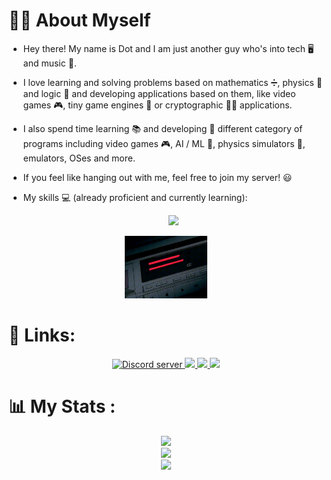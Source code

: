 # 🦹‍♂️ About Myself

- Hey there! My name is Dot and I am just another guy who's into tech 🖥️ and music 🎵.

- I love learning and solving problems based on mathematics ➗, physics 📖 and logic 🧩 and developing applications based on them, like video games 🎮, tiny game engines 👾 or cryptographic 👨‍💻 applications.

- I also spend time learning 📚 and developing 🔬 different category of programs including video games 🎮, AI / ML 🤖, physics simulators 🎲, emulators, OSes and more.

- If you feel like hanging out with me, feel free to join my server! 😃

- My skills 💻 (already proficient and currently learning):
  <p align="center">
    <img src="https://skillicons.dev/icons?i=bash,git,github,powershell,vscode,c,cs,cpp,rust,py,html,css,md,js,ts,,deno,nodejs,dotnet,qt,tailwindcss,vue,wasm,regex,unity,godot">
  </p>

<p align="center">
 <img src="./images/216638.gif" height="100">
 <!--<img src="./images/3703.gif" height="100">-->
</p>

# 🔗 Links:

<p align="center">
  <a href="https://discord.gg/s4JbsUPNZa" target="_blank">
    <img src="https://dcbadge.vercel.app/api/server/s4JbsUPNZa" alt="Discord server">
  </a>
  <a href="https://discordapp.com/users/853527642652409866" target="_blank">
    <img src="https://img.shields.io/badge/Discord-%235865F2.svg?style=for-the-badge&logo=discord&logoColor=white">
  </a>
  <a href="https://www.hackerrank.com/dotslashconfig" target="_blank">
    <img src="https://img.shields.io/badge/-Hackerrank-2EC866?style=for-the-badge&logo=HackerRank&logoColor=white">
  </a>
  <a href="mailto:abinr5501@gmail.com" target="_blank">
    <img src="https://img.shields.io/badge/Gmail-D14836?style=for-the-badge&logo=gmail&logoColor=white">
  </a>
</p>

# 📊 My Stats :
<p align="center">
<img src="https://github-readme-stats.vercel.app/api?username=dotslashinit-sh&theme=vue-dark&show_icons=true&hide_border=true&count_private=true"> <br/>
<img src="https://github-readme-streak-stats.herokuapp.com/?user=dotslashinit-sh&theme=vue-dark&hide_border=true"><br/>
<img src="https://github-readme-stats.vercel.app/api/top-langs/?username=dotslashinit-sh&theme=vue-dark&show_icons=true&hide_border=true&layout=compact"><br/>
</p>
